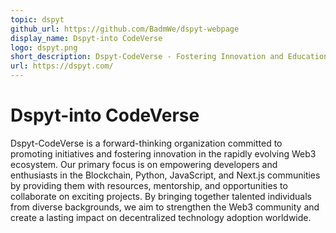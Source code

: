 ```yaml
---
topic: dspyt
github_url: https://github.com/BadmWe/dspyt-webpage
display_name: Dspyt-into CodeVerse
logo: dspyt.png
short_description: Dspyt-CodeVerse - Fostering Innovation and Education in Web3 Technologies.
url: https://dspyt.com/
---
```

# Dspyt-into CodeVerse

Dspyt-CodeVerse is a forward-thinking organization committed to promoting initiatives and fostering innovation in the rapidly evolving Web3 ecosystem. Our primary focus is on empowering developers and enthusiasts in the Blockchain, Python, JavaScript, and Next.js communities by providing them with resources, mentorship, and opportunities to collaborate on exciting projects. By bringing together talented individuals from diverse backgrounds, we aim to strengthen the Web3 community and create a lasting impact on decentralized technology adoption worldwide.

